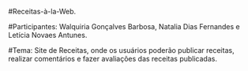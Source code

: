  #Receitas-à-la-Web.

#Participantes:   Walquiria Gonçalves Barbosa, Natalia Dias Fernandes e Letícia Novaes Antunes.

#Tema: Site de Receitas, onde os usuários poderão publicar receitas,  realizar comentários e fazer avaliações das receitas publicadas.   
